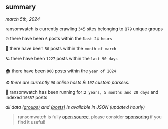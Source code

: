 
## summary
_march 5th, 2024_

ransomwatch is currently crawling `345` sites belonging to `179` unique groups

⏲ there have been `6` posts within the `last 24 hours`

🦈 there have been `50` posts within the `month of march`

🪐 there have been `1227` posts within the `last 90 days`

🏚 there have been `900` posts within the `year of 2024`

_⚙️ there are currently `90` online hosts & `107` custom parsers._

🦕 ransomwatch has been running for `2 years, 5 months and 28 days` and indexed `10357` posts

_all data  [(groups)](http://ransomwhat.telemetry.ltd/groups) and [(posts)](http://ransomwhat.telemetry.ltd/posts) is available in JSON (updated hourly)_

> ransomwatch is fully [open source](https://github.com/joshhighet/ransomwatch#ransomwatch--). please consider [sponsoring](https://github.com/sponsors/joshhighet) if you find it useful!
